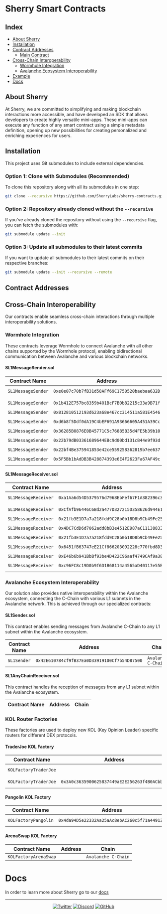 <!-- Consider adding a logo or banner image here -->
<!-- ![Sherry Logo](./assets/sherry-logo.png) -->
# Sherry Smart Contracts

## Index
- [About Sherry](#-about-sherry)
- [Installation](#-installation)
- [Contract Addresses](#-contract-addresses)
  - [Main Contract](#-main-contract---sherry)
- [Cross-Chain Interoperability](#-cross-chain-interoperability)
  - [Wormhole Integration](#-wormhole-integration)
  - [Avalanche Ecosystem Interoperability](#-avalanche-ecosystem-interoperability)
- [Example](#-example)
- [Docs](#-docs)

## About Sherry

At Sherry, we are committed to simplifying and making blockchain interactions more accessible, and have developed an SDK that allows developers to create highly versatile mini-apps. These mini-apps can execute any function of any smart contract using a simple metadata definition, opening up new possibilities for creating personalized and enriching experiences for users.

## Installation

This project uses Git submodules to include external dependencies.

### Option 1: Clone with Submodules (Recommended)

To clone this repository along with all its submodules in one step:

```sh
git clone --recursive https://github.com/SherryLabs/sherry-contracts.git
```

### Option 2: Repository already cloned without the `--recursive`

If you've already cloned the repository without using the `--recursive` flag, you can fetch the submodules with:

```sh
git submodule update --init
```

### Option 3: Update all submodules to their latest commits

If you want to update all submodules to their latest commits on their respective branches:

```sh
git submodule update --init --recursive --remote
```

## Contract Addresses

## Cross-Chain Interoperability

Our contracts enable seamless cross-chain interactions through multiple interoperability solutions.

<!-- Consider adding a diagram showing cross-chain interactions -->
<!-- ![Cross-Chain Architecture](./assets/cross-chain-diagram.png) -->

### Wormhole Integration

These contracts leverage Wormhole to connect Avalanche with all other chains supported by the Wormhole protocol, enabling bidirectional communication between Avalanche and various blockchain networks.

#### SL1MessageSender.sol

| Contract Name | Address | Chain |
|---------------|----------------------------------------------|--------|
| `SL1MessageSender`     | `0xe0e07c70b7fB31d58AFf69C1750520baebaa632D`   | `Avalanche C-Chain`    |
| `SL1MessageSender`     | `0x1b412E757bc8359b401BcF7B0b82215c33a9B71f`   | `Avalanche Fuji`    |
| `SL1MessageSender`     | `0x812810512193d623a68e467cc314511a581E4546`   | `Celo`    |
| `SL1MessageSender`     | `0xd6b8f5Ddf0dA19C4bEF691A93666605A451A39Cc`   | `Celo Alfajores`    |
| `SL1MessageSender`     | `0x36285B0876E0B45771C5c76885B35d4FE5b39b10`   | `Base`    |
| `SL1MessageSender`     | `0x22b79dB03361689644EBc9d00bd131cB44e9f93d`   | `Base Sepolia`    |
| `SL1MessageSender`     | `0x22bf4Be375941853e42ce559258362819b7ee637`   | `Ethereum`    |
| `SL1MessageSender`     | `0x5F5Bb1bAdDB3B428874393e6E4F2623Fa67AF49c`   | `Ethereum Sepolia`    |

#### SL1MessageReceiver.sol

| Contract Name | Address | Chain |
|---------------|----------------------------------------------|--------|
| `SL1MessageReceiver`     | `0xa1Aa6d54D5379576d7968EbFef67F1A382396c39`   | `Avalanche C-Chain`    |
| `SL1MessageReceiver`     | `0xCfAfb96446C6Bd2a477D327215D358626d944E13`   | `Avalanche Fuji`    |
| `SL1MessageReceiver`     | `0x21fb3E1D7a7a218fdd9C28b0b18D8b9Cb49Fe259`   | `Celo`    |
| `SL1MessageReceiver`     | `0x4DC7CdD6d7062add8bB3e4512E987aC111388335`   | `Celo Alfajores`    |
| `SL1MessageReceiver`     | `0x21fb3E1D7a7a218fdd9C28b0b18D8b9Cb49Fe259`   | `Base`    |
| `SL1MessageReceiver`     | `0x6451fB63747eE21Cf866203092228c770fbd8D35`   | `Base Sepolia`    |
| `SL1MessageReceiver`     | `0xE46b6b941BbBf93be4D422C96aaf4749CAf9a386`   | `Ethereum`    |
| `SL1MessageReceiver`     | `0xc96FC8c19D0b9f6D1B68114a4565aD40117e55B1`   | `Ethereum Sepolia`    |

### Avalanche Ecosystem Interoperability

Our solution also provides native interoperability within the Avalanche ecosystem, connecting the C-Chain with various L1 subnets in the Avalanche network. This is achieved through our specialized contracts:

<!-- Consider adding a diagram showing Avalanche ecosystem connectivity -->
<!-- ![Avalanche Ecosystem](./assets/avalanche-ecosystem.png) -->

#### SL1Sender.sol

This contract enables sending messages from Avalanche C-Chain to any L1 subnet within the Avalanche ecosystem.

| Contract Name | Address | Chain |
|---------------|----------------------------------------------|--------|
| `SL1Sender`     | `0x42E610784cf9fB37Ea0D33919100Cf7b54D87500`   | `Avalanche C-Chain`    |

#### SL1AnyChainReceiver.sol

This contract handles the reception of messages from any L1 subnet within the Avalanche ecosystem.

| Contract Name | Address | Chain |
|---------------|----------------------------------------------|--------|

### KOL Router Factories

These factories are used to deploy new KOL (Key Opinion Leader) specific routers for different DEX protocols.

#### TraderJoe KOL Factory

| Contract Name | Address | Chain |
|---------------|----------------------------------------------|--------|
| `KOLFactoryTraderJoe`     |    | `Avalanche C-Chain`    |
| `KOLFactoryTraderJoe`     | `0x3A0c3635900625837449aE2E256263f4B0ACbb58`      | `Avalanche Fuji`    |

#### Pangolin KOL Factory

| Contract Name | Address | Chain |
|---------------|----------------------------------------------|--------|
| `KOLFactoryPangolin`     | `0x4da94D5e22332Aa25aAc8ebAC260c5f71a449135`   | `Avalanche Fuji`    |

#### ArenaSwap KOL Factory

| Contract Name | Address | Chain |
|---------------|----------------------------------------------|--------|
| `KOLFactoryArenaSwap`     |    | `Avalanche C-Chain`    |

# Docs

In order to learn more about Sherry go to our [docs](https://docs.sherry.social)

---

<div align="center">

  [![Twitter](https://img.shields.io/twitter/follow/SherryProtocol?style=social)](https://twitter.com/SherryProtocol)
  [![Discord](https://img.shields.io/discord/4HppNS46)](https://discord.gg/4HppNS46)
  [![GitHub](https://img.shields.io/github/stars/sherry-protocol/sherry-contracts?style=social)](https://github.com/sherry-protocol/sherry-contracts)

</div>


